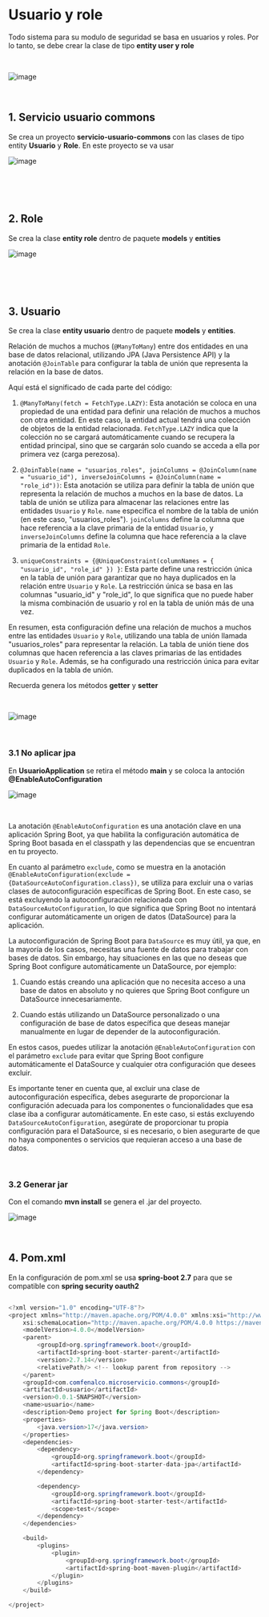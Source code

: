 # Usuario y role

Todo sistema para su modulo de seguridad se basa en usuarios y roles. Por lo tanto, se debe crear la clase de tipo **entity user y role**

<br>

![image](https://github.com/crodrigr/microservicios-spring-boot-confenalco/assets/31961588/410017b0-cf8d-4a39-a5f9-1103e16046f7)

<br>

## 1. Servicio usuario commons

Se crea un proyecto **servicio-usuario-commons** con las clases de tipo entity **Usuario** y **Role**. En este proyecto se va usar 

![image](https://github.com/crodrigr/microservicios-spring-boot-confenalco/assets/31961588/966dbd1e-2020-433c-a6cc-933343a4e630)

<br>
<br>
<br>


## 2. Role

Se crea la clase **entity role** dentro de paquete **models** y **entities**

![image](https://github.com/crodrigr/microservicios-spring-boot-confenalco/assets/31961588/224bda73-8f1b-4728-b8a7-8ba77766e115)

<br>
<br>
<br>

## 3. Usuario

Se crea la clase **entity usuario** dentro de paquete **models** y **entities**.

Relación de muchos a muchos (`@ManyToMany`) entre dos entidades en una base de datos relacional, utilizando JPA (Java Persistence API) y la anotación `@JoinTable` para configurar la tabla de unión que representa la relación en la base de datos.

Aquí está el significado de cada parte del código:

1. `@ManyToMany(fetch = FetchType.LAZY)`: Esta anotación se coloca en una propiedad de una entidad para definir una relación de muchos a muchos con otra entidad. En este caso, la entidad actual tendrá una colección de objetos de la entidad relacionada. `FetchType.LAZY` indica que la colección no se cargará automáticamente cuando se recupera la entidad principal, sino que se cargarán solo cuando se acceda a ella por primera vez (carga perezosa).

2. `@JoinTable(name = "usuarios_roles", joinColumns = @JoinColumn(name = "usuario_id"), inverseJoinColumns = @JoinColumn(name = "role_id"))`: Esta anotación se utiliza para definir la tabla de unión que representa la relación de muchos a muchos en la base de datos. La tabla de unión se utiliza para almacenar las relaciones entre las entidades `Usuario` y `Role`. `name` especifica el nombre de la tabla de unión (en este caso, "usuarios_roles"). `joinColumns` define la columna que hace referencia a la clave primaria de la entidad `Usuario`, y `inverseJoinColumns` define la columna que hace referencia a la clave primaria de la entidad `Role`.

3. `uniqueConstraints = {@UniqueConstraint(columnNames = { "usuario_id", "role_id" }) }`: Esta parte define una restricción única en la tabla de unión para garantizar que no haya duplicados en la relación entre `Usuario` y `Role`. La restricción única se basa en las columnas "usuario_id" y "role_id", lo que significa que no puede haber la misma combinación de usuario y rol en la tabla de unión más de una vez.

En resumen, esta configuración define una relación de muchos a muchos entre las entidades `Usuario` y `Role`, utilizando una tabla de unión llamada "usuarios_roles" para representar la relación. La tabla de unión tiene dos columnas que hacen referencia a las claves primarias de las entidades `Usuario` y `Role`. Además, se ha configurado una restricción única para evitar duplicados en la tabla de unión.

Recuerda genera los métodos **getter** y **setter**

<br>

![image](https://github.com/crodrigr/microservicios-spring-boot-confenalco/assets/31961588/a0fcaaf9-d1ad-4486-84c3-86e7be427c34)

<br>

### 3.1 No aplicar jpa

En **UsuarioApplication** se retira el método **main** y se coloca la antoción **@EnableAutoConfiguration**

![image](https://github.com/crodrigr/microservicios-spring-boot-confenalco/assets/31961588/9fa90ecc-f026-4ac6-8475-bdeb93964e7f)


<br>

La anotación `@EnableAutoConfiguration` es una anotación clave en una aplicación Spring Boot, ya que habilita la configuración automática de Spring Boot basada en el classpath y las dependencias que se encuentran en tu proyecto.

En cuanto al parámetro `exclude`, como se muestra en la anotación `@EnableAutoConfiguration(exclude = {DataSourceAutoConfiguration.class})`, se utiliza para excluir una o varias clases de autoconfiguración específicas de Spring Boot. En este caso, se está excluyendo la autoconfiguración relacionada con `DataSourceAutoConfiguration`, lo que significa que Spring Boot no intentará configurar automáticamente un origen de datos (DataSource) para la aplicación.

La autoconfiguración de Spring Boot para `DataSource` es muy útil, ya que, en la mayoría de los casos, necesitas una fuente de datos para trabajar con bases de datos. Sin embargo, hay situaciones en las que no deseas que Spring Boot configure automáticamente un DataSource, por ejemplo:

1. Cuando estás creando una aplicación que no necesita acceso a una base de datos en absoluto y no quieres que Spring Boot configure un DataSource innecesariamente.

2. Cuando estás utilizando un DataSource personalizado o una configuración de base de datos específica que deseas manejar manualmente en lugar de depender de la autoconfiguración.

En estos casos, puedes utilizar la anotación `@EnableAutoConfiguration` con el parámetro `exclude` para evitar que Spring Boot configure automáticamente el DataSource y cualquier otra configuración que desees excluir.

Es importante tener en cuenta que, al excluir una clase de autoconfiguración específica, debes asegurarte de proporcionar la configuración adecuada para los componentes o funcionalidades que esa clase iba a configurar automáticamente. En este caso, si estás excluyendo `DataSourceAutoConfiguration`, asegúrate de proporcionar tu propia configuración para el DataSource, si es necesario, o bien asegurarte de que no haya componentes o servicios que requieran acceso a una base de datos.

<br>

### 3.2 Generar jar

Con el comando **mvn install** se genera el .jar del proyecto.

![image](https://github.com/crodrigr/microservicios-spring-boot-confenalco/assets/31961588/ad554f88-2455-422e-928c-1a2297631d75)

<br>

## 4. Pom.xml

En la configuración de pom.xml se usa **spring-boot 2.7** para que se compatible con **spring security oauth2**

```java

<?xml version="1.0" encoding="UTF-8"?>
<project xmlns="http://maven.apache.org/POM/4.0.0" xmlns:xsi="http://www.w3.org/2001/XMLSchema-instance"
	xsi:schemaLocation="http://maven.apache.org/POM/4.0.0 https://maven.apache.org/xsd/maven-4.0.0.xsd">
	<modelVersion>4.0.0</modelVersion>
	<parent>
		<groupId>org.springframework.boot</groupId>
		<artifactId>spring-boot-starter-parent</artifactId>
		<version>2.7.14</version>
		<relativePath/> <!-- lookup parent from repository -->
	</parent>
	<groupId>com.comfenalco.microservicio.commons</groupId>
	<artifactId>usuario</artifactId>
	<version>0.0.1-SNAPSHOT</version>
	<name>usuario</name>
	<description>Demo project for Spring Boot</description>
	<properties>
		<java.version>17</java.version>
	</properties>
	<dependencies>
		<dependency>
			<groupId>org.springframework.boot</groupId>
			<artifactId>spring-boot-starter-data-jpa</artifactId>
		</dependency>

		<dependency>
			<groupId>org.springframework.boot</groupId>
			<artifactId>spring-boot-starter-test</artifactId>
			<scope>test</scope>
		</dependency>
	</dependencies>

	<build>
		<plugins>
			<plugin>
				<groupId>org.springframework.boot</groupId>
				<artifactId>spring-boot-maven-plugin</artifactId>
			</plugin>
		</plugins>
	</build>

</project>



```
